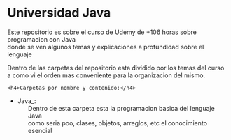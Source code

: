 <h1>Universidad Java</h1>

<p>Este repositorio es sobre el curso de Udemy de +106 horas sobre programacion con Java <br>donde se ven algunos temas
    y explicaciones a profundidad sobre el lenguaje</p>
    
<p>Dentro de las carpetas del repositorio esta dividido por los temas del curso <br> a como vi el orden mas conveniente
    para la organizacion del mismo. </p>

    <h4>Carpetas por nombre y contenido:</h4>
<ul>
    <li>Java_:
        <ul>
            Dentro de esta carpeta esta la programacion basica del lenguaje Java <br>
            como seria poo, clases, objetos, arreglos, etc el conocimiento esencial 
        </ul>
    </li>
</ul>
